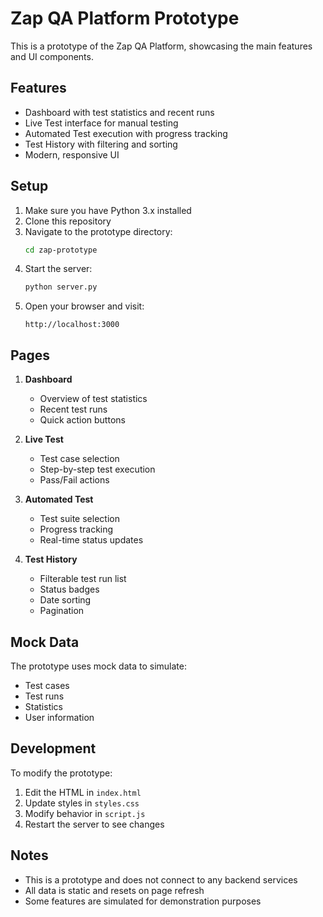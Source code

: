 # Zap QA Platform Prototype

This is a prototype of the Zap QA Platform, showcasing the main features and UI components.

## Features

- Dashboard with test statistics and recent runs
- Live Test interface for manual testing
- Automated Test execution with progress tracking
- Test History with filtering and sorting
- Modern, responsive UI

## Setup

1. Make sure you have Python 3.x installed
2. Clone this repository
3. Navigate to the prototype directory:
   ```bash
   cd zap-prototype
   ```
4. Start the server:
   ```bash
   python server.py
   ```
5. Open your browser and visit:
   ```
   http://localhost:3000
   ```

## Pages

1. **Dashboard**
   - Overview of test statistics
   - Recent test runs
   - Quick action buttons

2. **Live Test**
   - Test case selection
   - Step-by-step test execution
   - Pass/Fail actions

3. **Automated Test**
   - Test suite selection
   - Progress tracking
   - Real-time status updates

4. **Test History**
   - Filterable test run list
   - Status badges
   - Date sorting
   - Pagination

## Mock Data

The prototype uses mock data to simulate:
- Test cases
- Test runs
- Statistics
- User information

## Development

To modify the prototype:
1. Edit the HTML in `index.html`
2. Update styles in `styles.css`
3. Modify behavior in `script.js`
4. Restart the server to see changes

## Notes

- This is a prototype and does not connect to any backend services
- All data is static and resets on page refresh
- Some features are simulated for demonstration purposes 